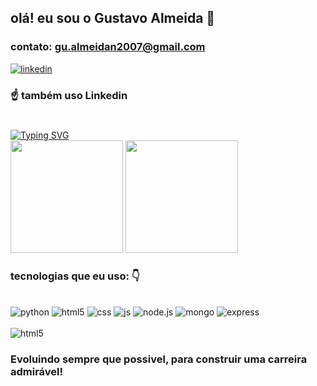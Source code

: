## olá! eu sou o Gustavo Almeida 👋

### contato: gu.almeidan2007@gmail.com

[![linkedin](https://img.shields.io/badge/LinkedIn-0077B5?style=for-the-badge&logo=linkedin&logoColor=white)](https://www.linkedin.com/in/gustavo-almeida-bb1088264/)
### ☝️ também uso Linkedin




#

<a href="https://git.io/typing-svg"><img src="https://readme-typing-svg.demolab.com?font=Fira+color=Orange+Code&pause=1000&width=700&lines=Seja bem vindo! sou um programador front-end freelancer!" alt="Typing SVG" /></a><br>
<img height="180em" src= "https://github-readme-stats.vercel.app/api?username=GustavoAlmeidaPuff&show_icons=true&theme=onedark"/>
<img height="180em" src="https://github-readme-stats.vercel.app/api/top-langs/?username=GustavoAlmeidaPuff&layout=compact&langs_count=6&theme=onedark"/>

### tecnologias que eu uso: 👇

<div style ="display: inline_block" ><br/>
    <img align="cnter" alt="python" src= "https://img.shields.io/badge/Python-3776AB?style=for-the-badge&logo=python&logoColor=white">
    <img align="cnter" alt="html5" src= "https://img.shields.io/badge/HTML5-E34F26?style=for-the-badge&logo=html5&logoColor=white">
    <img align="cnter" alt="css" src= "https://img.shields.io/badge/CSS3-1572B6?style=for-the-badge&logo=css3&logoColor=white">
    <img align="cnter" alt="js" src= "https://img.shields.io/badge/JavaScript-F7DF1E?style=for-the-badge&logo=javascript&logoColor=black">
    <img align="cnter" alt="node.js" src= "https://img.shields.io/badge/Node.js-43853D?style=for-the-badge&logo=node.js&logoColor=white">
    <img align="cnter" alt="mongo" src= "https://img.shields.io/badge/MongoDB-4EA94B?style=for-the-badge&logo=mongodb&logoColor=white">
    <img align="cnter" alt="express" src= "https://img.shields.io/badge/Express.js-404D59?style=for-the-badge">
<div/><br>
<div>
     <img align="cnter" alt="html5" src= "https://img.shields.io/badge/Visual_Studio_Code-0078D4?style=for-the-badge&logo=visual%20studio%20code&logoColor=white"
</div>

### Evoluindo sempre que possivel, para construir uma carreira admirável!
